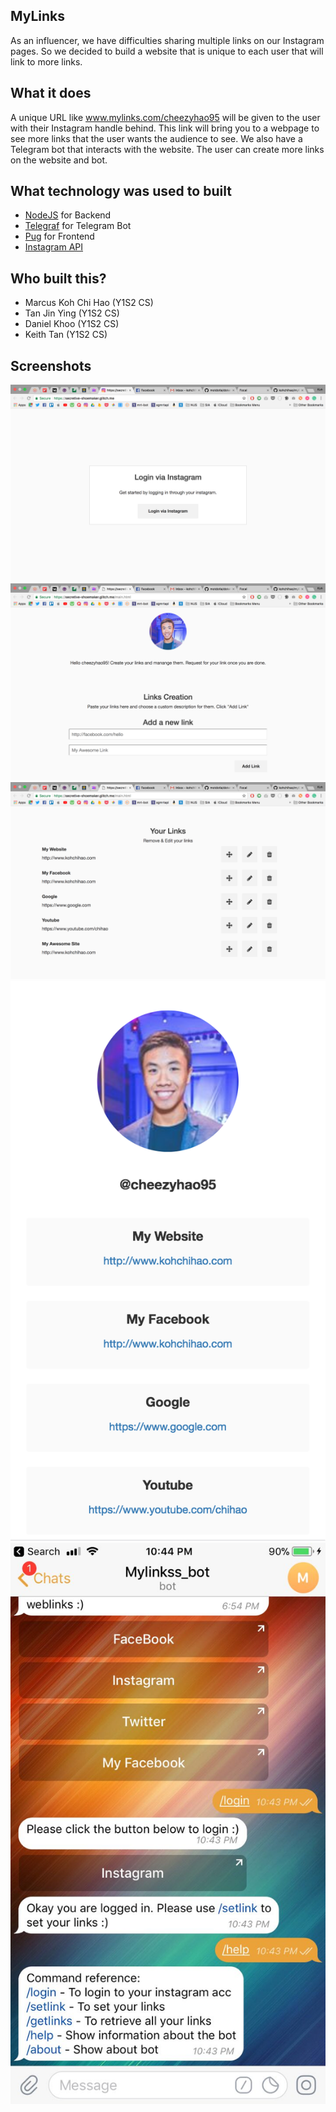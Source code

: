 ## MyLinks 

As an influencer, we have difficulties sharing multiple links on our Instagram pages. So we decided to build a website that is unique to each user that will link to more links.

## What it does 
A unique URL like www.mylinks.com/cheezyhao95 will be given to the user with their Instagram handle behind. This link will bring you to a webpage to see more links that the user wants the audience to see. We also have a Telegram bot that interacts with the website. The user can create more links on the website and bot.

## What technology was used to built

- [NodeJS](https://nodejs.org/en/) for Backend 
- [Telegraf](http://telegraf.js.org/#/) for Telegram Bot 
- [Pug](https://pugjs.org/api/getting-started.html) for Frontend
- [Instagram API](https://www.instagram.com/developer/)

## Who built this? 
- Marcus Koh Chi Hao (Y1S2 CS)
- Tan Jin Ying (Y1S2 CS)
- Daniel Khoo (Y1S2 CS)
- Keith Tan (Y1S2 CS)

## Screenshots 

![Screenshot](Screenshot/web1.png)
![Screenshot](Screenshot/web2.png)
![Screenshot](Screenshot/web3.png)
![Screenshot](Screenshot/web4.png)
![Screenshot](Screenshot/bot.jpg)